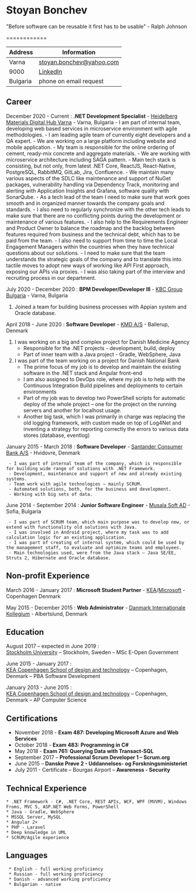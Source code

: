 # Stoyan Bonchev
"Before software can be reusable it first has to be usable" - Ralph Johnson

============

Address | Information
------- | -----------
Varna |stoyan.bonchev@yahoo.com
9000 |[LinkedIn](https://www.linkedin.com/in/sbonchev/)
Bulgaria |phone on email request

Career
---------

December 2020 - Current
:   **.NET Development Specialist** - [Heidelberg Materials Digital Hub Varna](https://www.digitalhubvarna.com) - Varna, Bulgaria
     - I am part of internal team, developing web based services in microservice environment with agile methodologies.
     - I am leading agile team of currently eight developers and a QA expert.
     - We are working on a large platform including website and mobile application.
     - My team is responsible for the online ordering of cement, ready-mix concrete and aggregate materials.
     - We are working with microservice architecture including SAGA pattern.
     - Main tech stack is consisting, but not only, from latest .NET Core, ReactJS, React-Native, PostgreSQL, RabbitMQ, GitLab, Jira, Confluence.
     - We maintain many various aspects of the SDLC like maintenance and support of NuGet packages, vulnerability handling via Dependency Track, monitoring and alerting with Application Insights and Grafana, software quality with SonarQube.
     - As a tech lead of the team I need to make sure that work goes smooth and in organized manner towards the company goals and standards.
     - I also need to regularly synchronize with the other tech leads to make sure that there are no conflicting points during the development or maintenance of various features.
     - I also help to the Requirements Engineer and Product Owner to balance the roadmap and the backlog between features required from business and the technical debt, which has to be paid from the team.
     - I also need to support from time to time the Local Engagement Managers within the countries when they have technical questions about our solutions.
     - I need to make sure that the team understands the strategic goals of the company and to translate this into tactile moves to adopt new ways of working like API First approach, exposing our APIs via proxies.
     - I was also taking part of the interview and recruiting process in our department. 

July 2020 - December 2020
:   **BPM Developer/Developer III** - [KBC Group Bulgaria](www.kbc.com) - Varna, Bulgaria
1. Joined a team for building business processes with Appian system and Oracle database.


April 2018 - June 2020
:   **Software Developer** - [KMD A/S](www.kmd.dk) - Ballerup, Denmark

1. I was working on a big and complex project for Danish Medicine Agency
   - Responsible for the .NET projects - development, build, deploy
   - Part of inner team with a Java project - Gradle, WebSphere, Java 
2. I was part of the team working on a project for Danish National Bank
   - The prime focus of my job is to develop and maintain the existing software in the .NET stack and Angular front-end
   - I am also assigned to DevOps role, where my job is to help with the Continuous Integration Build pipelines and deployments to certain environments
   - Part of my job was to develop two PowerShell scripts for automatic deploy of the whole project – one for the project on the running servers and another for localhost usage.
   - Another big task, which I was primarily in charge was replacing the old logging framework, with custom made on top of Log4Net and inventing a strategy for reporting correctly the errors to various data stores (database, eventlog)


January 2015 - March 2018
:   **Software Developer** - [Santander Consumer Bank A/S](www.santanderconsumer.dk) - Hvidovre, Denmark

     - I was part of internal team of the company, which is responsible for building wide range of solutions with .NET Framework.
     - Development, maintenance and support of new and already existing systems.
     - Team work with agile technologies – mainly SCRUM.
     - Automated solutions, both, for the business and development. 
     - Working with big sets of data.

June 2014 - September 2014
:   **Junior Software Engineer** - [Musala Soft AD](www.musala.bg) - Sofia, Bulgaria

     - I was part of SCRUM team, which main purpose was to develop new, or extend with functionality old solutions with Java.
     - I was involved in Android project, where my task was to add calculation logic for an existing application.
     - I was part of creating of internal system, which could be used by the management staff, to evaluate and optimize teams and employees.
     - Main technologies used, were from the Java stack – Java SE/EE, Struts 2, Hibernate and Oracle database.



Non-profit Experience
---------------------

March 2016 - January 2017
:   **Microsoft Student Partner** - [KEA](www.kea.dk)/[Microsoft](https://msdn.microsoft.com/en-us/microsoftstudentpartners.aspx) - Copenhagen Denmark

May 2015 - December 2015
:   **Web Administrator** - [Danmark Internationale Kollegium](www.dkik.dk) - Albertslund, Denmark
 

Education
---------

August 2017 – expected in June 2019
:   
[Stockholm University](http://www.su.se/english/) – Stockholm, Sweden – MSc E-Open Government
 
June 2015 - January 2017
:   
[KEA Copenhagen School of design and technology](http://www.kea.dk/en/) – Copenhagen, Denmark – PBA Software Development 

January 2013 - June 2015
:   
[KEA Copenhagen School of design and technology](http://www.kea.dk/en/) – Copenhagen, Denmark – AP Computer Science 


Certifications
--------------
* November 2018 - **Exam 487: Developing Microsoft Azure and Web Services**
* October 2018 - **Exam 483: Programming in C#**
* May 2018 - **Exam 761: Querying Data with Transact-SQL**
* September 2017 – **Professional Scrum Developer 1 – Scrum.org**
* June 2015 – **Danske Prøve 2 - Uddannelses- og Forskningsministeriet**
* July 2011 - Certificate – Bourgas Airport – **Awareness - Security**


Technical Experience
--------------------

    * .NET Framework - C#, .NET Core, REST APIs, WCF, WPF (MVVM), Windows Froms, MVC 5, ASP.NET Web Forms, PowerShell
    * Java - Gradle, WebSphere
    * MSSQL Server, MySQL
    * Angular 2+
    * PHP - Laravel
    * Deep knowledge in UML
    * SCRUM/Agile experience


Languages
---------

     * English - full working proficiency
     * Russian - full working proficiency
     * Danish - advanced working proficiency
     * Bulgarian - native

